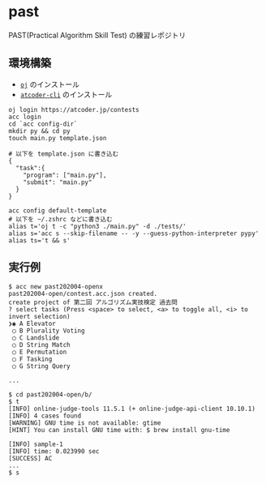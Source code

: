 # past
PAST(Practical Algorithm Skill Test) の練習レポジトリ

## 環境構築

- [`oj`](https://github.com/online-judge-tools/oj) のインストール
- [`atcoder-cli`](https://github.com/Tatamo/atcoder-cli) のインストール

```console
oj login https://atcoder.jp/contests
acc login
cd `acc config-dir`
mkdir py && cd py
touch main.py template.json

# 以下を template.json に書き込む
{
  "task":{
    "program": ["main.py"],
    "submit": "main.py"
  }
}

acc config default-template
# 以下を ~/.zshrc などに書き込む
alias t='oj t -c "python3 ./main.py" -d ./tests/'
alias s='acc s --skip-filename -- -y --guess-python-interpreter pypy'
alias ts='t && s'
```

## 実行例

```console
$ acc new past202004-openx
past202004-open/contest.acc.json created.
create project of 第二回 アルゴリズム実技検定 過去問
? select tasks (Press <space> to select, <a> to toggle all, <i> to invert selection)
❯◉ A Elevator
 ◯ B Plurality Voting
 ◯ C Landslide
 ◯ D String Match
 ◯ E Permutation
 ◯ F Tasking
 ◯ G String Query

...

$ cd past202004-open/b/
$ t
[INFO] online-judge-tools 11.5.1 (+ online-judge-api-client 10.10.1)
[INFO] 4 cases found
[WARNING] GNU time is not available: gtime
[HINT] You can install GNU time with: $ brew install gnu-time

[INFO] sample-1
[INFO] time: 0.023990 sec
[SUCCESS] AC
...
$ s
```
